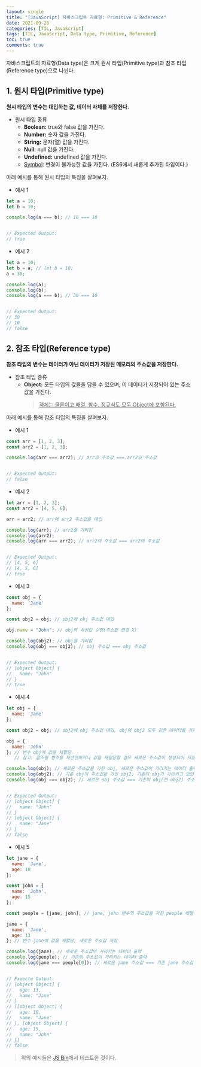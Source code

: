 ```yaml
---
layout: single
title: "[JavaScript] 자바스크립트 자료형: Primitive & Reference"
date: 2021-09-26
categories: [TIL, JavaScript]
tags: [TIL, JavaScript, Data type, Primitive, Reference]
toc: true
comments: true
---
```



자바스크립트의 자료형(Data type)은 크게 원시 타입(Primitive type)과 참조 타입(Reference type)으로 나뉜다.

## 1. 원시 타입(Primitive type)
**원시 타입의 변수는 대입하는 값, 데이터 자체를 저장한다.**

- 원시 타입 종류  
  - **Boolean:** true와 false 값을 가진다.
  - **Number:** 숫자 값을 가진다.
  - **String:** 문자(열) 값을 가진다.
  - **Null:** null 값을 가진다.
  - **Undefined:** undefined 값을 가진다.
  - [Symbol](https://poiemaweb.com/es6-symbol): 변경이 불가능한 값을 가진다. (ES6에서 새롭게 추가된 타입이다.)

아래 예시를 통해 원시 타입의 특징을 살펴보자.
- 예시 1

```javascript
let a = 10;
let b = 10;

console.log(a === b); // 10 === 10


// Expected Output:
// true
```

- 예시 2

```javascript
let a = 10;
let b = a; // let b = 10;
a = 30;

console.log(a);
console.log(b);
console.log(a === b); // 30 === 10


// Expected Output:
// 30
// 10
// false
```


## 2. 참조 타입(Reference type)
**참조 타입의 변수는 데이터가 아닌 데이터가 저장된 메모리의 주소값을 저장한다.**

- 참조 타입 종류
  - **Object:** 모든 타입의 값들을 담을 수 있으며, 이 데이터가 저장되어 있는 주소값을 가진다. 
    > <u>객체는 물론이고 배열, 함수, 정규식도 모두 Object에 포함된다.</u>

아래 예시를 통해 참조 타입의 특징을 살펴보자.
- 예시 1

```javascript
const arr = [1, 2, 3];
const arr2 = [1, 2, 3];

console.log(arr === arr2); // arr의 주소값 === arr2의 주소값


// Expected Output:
// false
```

- 예시 2

```javascript
let arr = [1, 2, 3];
const arr2 = [4, 5, 6];

arr = arr2; // arr에 arr2 주소값을 대입 

console.log(arr); // arr2를 가리킴 
console.log(arr2); 
console.log(arr === arr2); // arr2의 주소값 === arr2의 주소값


// Expected Output:
// [4, 5, 6]
// [4, 5, 6]
// true
```

- 예시 3

```javascript
const obj = {
  name: 'Jane'
};

const obj2 = obj; // obj2에 obj 주소값 대입

obj.name = "John"; // obj의 속성값 수정(주소값 변경 X)

console.log(obj2); // obj을 가리킴
console.log(obj === obj2); // obj 주소값 === obj 주소값


// Expected Output:
// [object Object] {
//   name: "John"
// }
// true
```

- 예시 4

```javascript
let obj = {
  name: 'Jane'
};

const obj2 = obj; // obj2에 obj 주소값 대입, obj와 obj2 모두 같은 데이터를 가리킴

obj = {
  name: 'John'
}; // 변수 obj에 값을 재할당
   // 참고: 참조형 변수를 재선언하거나 값을 재할당할 경우 새로운 주소값이 생성되어 저장됨 

console.log(obj); // 새로운 주소값을 가진 obj, 새로운 주소값이 가리키는 데이터 출력
console.log(obj2); // 기존 obj의 주소값을 가진 obj2, 기존의 obj가 가리키고 있던 데이터 출력
console.log(obj === obj2); // 새로운 obj 주소값 === 기존의 obj(현 obj2) 주소값


// Expected Output:
// [object Object] {
//   name: "John"
// }
// [object Object] {
//   name: "Jane"
// }
// false
```

- 예시 5

```javascript
let jane = {
  name: 'Jane',
  age: 10
};

const john = {
  name: 'John',
  age: 15
};

const people = [jane, john]; // jane, john 변수의 주소값을 가진 people 배열

jane = {
  name: 'Jane',
  age: 13
}; // 변수 jane에 값을 재할당, 새로운 주소값 저장

console.log(jane); // 새로운 주소값이 가리키는 데이터 출력
console.log(people); // 기존의 주소값이 가리키는 데이터 출력
console.log(jane === people[0]); // 새로운 jane 주소값 === 기존 jane 주소값


// Expecte Output:
// [object Object] {
//   age: 13,
//   name: "Jane"
// }
// [[object Object] {
//   age: 10,
//   name: "Jane"
// }, [object Object] {
//   age: 15,
//   name: "John"
// }]
// false
```

> 위의 예시들은 [JS Bin](https://jsbin.com/?html,js,output)에서 테스트한 것이다.
